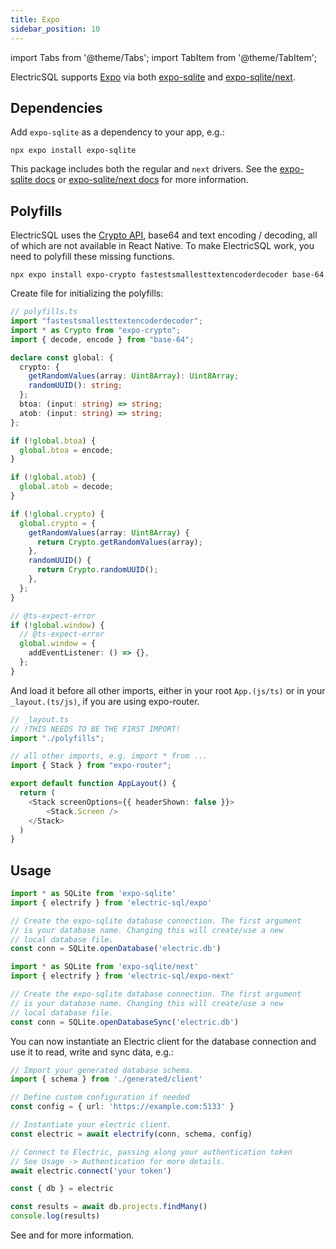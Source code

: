 ```yaml
---
title: Expo
sidebar_position: 10
---
```


import Tabs from '@theme/Tabs';
import TabItem from '@theme/TabItem';

ElectricSQL supports [Expo](https://expo.dev) via both [expo-sqlite](https://docs.expo.dev/versions/latest/sdk/sqlite/) and [expo-sqlite/next](https://docs.expo.dev/versions/latest/sdk/sqlite-next/).

## Dependencies

Add `expo-sqlite` as a dependency to your app, e.g.:

```shell
npx expo install expo-sqlite
```

This package includes both the regular and `next` drivers. See the [expo-sqlite docs](https://docs.expo.dev/versions/latest/sdk/sqlite/) or [expo-sqlite/next docs](https://docs.expo.dev/versions/latest/sdk/sqlite-next/) for more information.

## Polyfills

ElectricSQL uses the [Crypto API](https://developer.mozilla.org/en-US/docs/Web/API/Crypto), base64 and text encoding / decoding, all of which are not available in React Native. To make ElectricSQL work, you need to polyfill these missing functions. 

```shell
npx expo install expo-crypto fastestsmallesttextencoderdecoder base-64
```

Create file for initializing the polyfills:

```typescript
// polyfills.ts
import "fastestsmallesttextencoderdecoder";
import * as Crypto from "expo-crypto";
import { decode, encode } from "base-64";

declare const global: {
  crypto: {
    getRandomValues(array: Uint8Array): Uint8Array;
    randomUUID(): string;
  };
  btoa: (input: string) => string;
  atob: (input: string) => string;
};

if (!global.btoa) {
  global.btoa = encode;
}

if (!global.atob) {
  global.atob = decode;
}

if (!global.crypto) {
  global.crypto = {
    getRandomValues(array: Uint8Array) {
      return Crypto.getRandomValues(array);
    },
    randomUUID() {
      return Crypto.randomUUID();
    },
  };
}

// @ts-expect-error
if (!global.window) {
  // @ts-expect-error
  global.window = {
    addEventListener: () => {},
  };
}
```

And load it before all other imports, either in your root `App.(js/ts)` or in your `_layout.(ts/js)`, if you are using expo-router.

```typescript
// _layout.ts
// !THIS NEEDS TO BE THE FIRST IMPORT!
import "./polyfills";

// all other imports, e.g. import * from ...
import { Stack } from "expo-router";

export default function AppLayout() {
  return (
    <Stack screenOptions={{ headerShown: false }}>
        <Stack.Screen />
    </Stack>
  )
}

```

## Usage

<Tabs groupId="usage" queryString>
<TabItem value="expo-sqlite" label="expo-sqlite">

```ts
import * as SQLite from 'expo-sqlite'
import { electrify } from 'electric-sql/expo'

// Create the expo-sqlite database connection. The first argument
// is your database name. Changing this will create/use a new
// local database file.
const conn = SQLite.openDatabase('electric.db')
```

</TabItem>

<TabItem value="expo-sqlite-next" label="expo-sqlite/next">

```ts
import * as SQLite from 'expo-sqlite/next'
import { electrify } from 'electric-sql/expo-next' 

// Create the expo-sqlite database connection. The first argument
// is your database name. Changing this will create/use a new
// local database file.
const conn = SQLite.openDatabaseSync('electric.db')
```

</TabItem>
</Tabs>

You can now instantiate an Electric client for the database connection and use it to read, write and sync data, e.g.:

```ts
// Import your generated database schema.
import { schema } from './generated/client'

// Define custom configuration if needed
const config = { url: 'https://example.com:5133' }

// Instantiate your electric client.
const electric = await electrify(conn, schema, config)

// Connect to Electric, passing along your authentication token
// See Usage -> Authentication for more details.
await electric.connect('your token')

const { db } = electric

const results = await db.projects.findMany()
console.log(results)
```

See <DocPageLink path="usage/data-access" /> and <DocPageLink path="integrations/frontend" /> for more information.
